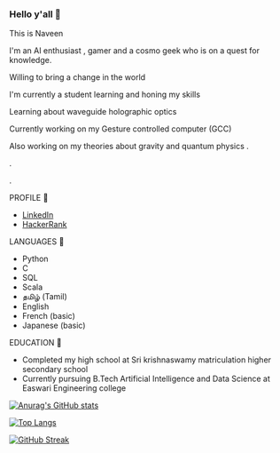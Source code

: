 ### Hello y'all 👋

This is Naveen 

I'm an AI enthusiast , gamer and a cosmo geek who is on a quest for knowledge.

Willing to bring a change in the world

I'm currently a student learning and honing my skills

Learning about waveguide holographic optics 

Currently working on my Gesture controlled computer (GCC)

Also working on my theories about gravity and quantum physics
.

.

.

PROFILE 📘

- [LinkedIn](https://www.linkedin.com/in/naveen-kumar-s-921990210/)
- [HackerRank](https://www.hackerrank.com/snaveenkumar343)


LANGUAGES 🧠

- Python
- C
- SQL
- Scala
- தமிழ் (Tamil) 
- English
- French (basic)
- Japanese (basic)

EDUCATION 🏫

- Completed my high school at Sri krishnaswamy matriculation higher secondary school 
- Currently pursuing B.Tech Artificial Intelligence and Data Science at Easwari Engineering college 

  



<!--
**0EnIgma1/0EnIgma1** is a ✨ _special_ ✨ repository because its `README.md` (this file) appears on your GitHub profile.

Here are some ideas to get you started:

- 🔭 I’m currently working on ...
- 🌱 I’m currently learning ...
- 👯 I’m looking to collaborate on ...
- 🤔 I’m looking for help with ...
- 💬 Ask me about ...
- 📫 How to reach me: ...
- 😄 Pronouns: ...
- ⚡ Fun fact: ...
-->
[![Anurag's GitHub stats](https://github-readme-stats.vercel.app/api?username=0EnIgma1&hide=prs,issues,contribs&count_private=true&show_icons=true&theme=dark)](https://github.com/anuraghazra/github-readme-stats)

[![Top Langs](https://github-readme-stats.vercel.app/api/top-langs/?username=0EnIgma1&langs_count=8&theme=dark)](https://github.com/anuraghazra/github-readme-stats)

[![GitHub Streak](https://github-readme-streak-stats.herokuapp.com/?user=0EnIgma1)](https://git.io/streak-stats)
